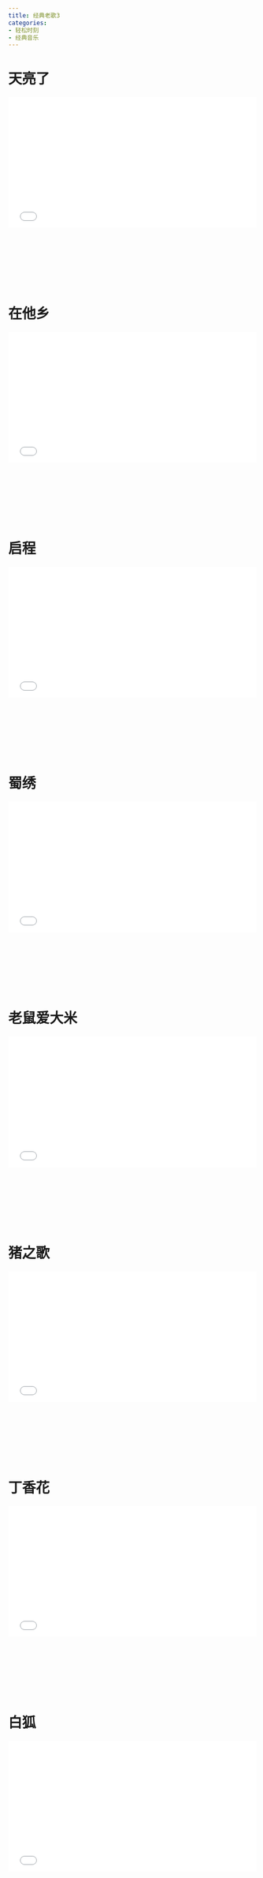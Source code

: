 ```yaml
---
title: 经典老歌3
categories: 
- 轻松时刻
- 经典音乐
---
```


# 天亮了

<div style="position: relative; width: 100%; height: 0; padding-bottom: 75%;">
<iframe src="//player.bilibili.com/player.html?aid=89066493&bvid=BV1Z7411g7UF&cid=152132412&page=1&high_quality=1&danmaku=0" scrolling="no" border="0" frameborder="no" framespacing="0" allowfullscreen="true" style="position: absolute; width: 100%; height: 70%; Left: 0; top: 0;"></iframe></div>

# 在他乡

<div style="position: relative; width: 100%; height: 0; padding-bottom: 75%;">
<iframe src="//player.bilibili.com/player.html?aid=9453417&bvid=BV1Qx411D7Kp&cid=15622313&page=1&high_quality=1&danmaku=0" scrolling="no" border="0" frameborder="no" framespacing="0" allowfullscreen="true" style="position: absolute; width: 100%; height: 70%; Left: 0; top: 0;"></iframe></div>

# 启程

<div style="position: relative; width: 100%; height: 0; padding-bottom: 75%;">
<iframe src="//player.bilibili.com/player.html?aid=810730548&bvid=BV1z34y1v7r6&cid=575816387&page=1&high_quality=1&danmaku=0" scrolling="no" border="0" frameborder="no" framespacing="0" allowfullscreen="true" style="position: absolute; width: 100%; height: 70%; Left: 0; top: 0;"></iframe></div>

# 蜀绣

<div style="position: relative; width: 100%; height: 0; padding-bottom: 75%;">
<iframe src="//player.bilibili.com/player.html?aid=37626535&bvid=BV1Ct411S7Wm&cid=66152534&page=1&high_quality=1&danmaku=0" scrolling="no" border="0" frameborder="no" framespacing="0" allowfullscreen="true" style="position: absolute; width: 100%; height: 70%; Left: 0; top: 0;"></iframe></div>

# 老鼠爱大米

<div style="position: relative; width: 100%; height: 0; padding-bottom: 75%;">
<iframe src="//player.bilibili.com/player.html?aid=200571379&bvid=BV1Pz411q7Cn&cid=189147229&page=1&high_quality=1&danmaku=0" scrolling="no" border="0" frameborder="no" framespacing="0" allowfullscreen="true" style="position: absolute; width: 100%; height: 70%; Left: 0; top: 0;"></iframe></div>

# 猪之歌

<div style="position: relative; width: 100%; height: 0; padding-bottom: 75%;">
<iframe src="//player.bilibili.com/player.html?aid=424556944&bvid=BV1y341157kH&cid=544186274&page=1&high_quality=1&danmaku=0" scrolling="no" border="0" frameborder="no" framespacing="0" allowfullscreen="true" style="position: absolute; width: 100%; height: 70%; Left: 0; top: 0;"></iframe></div>

# 丁香花

<div style="position: relative; width: 100%; height: 0; padding-bottom: 75%;">
<iframe src="//player.bilibili.com/player.html?aid=11829354&bvid=BV1Xx411B7a6&cid=19533770&page=1&high_quality=1&danmaku=0" scrolling="no" border="0" frameborder="no" framespacing="0" allowfullscreen="true" style="position: absolute; width: 100%; height: 70%; Left: 0; top: 0;"></iframe></div>

# 白狐

<div style="position: relative; width: 100%; height: 0; padding-bottom: 75%;">
<iframe src="//player.bilibili.com/player.html?aid=249388502&bvid=BV1tv411E7gV&cid=376378515&page=1&high_quality=1&danmaku=0" scrolling="no" border="0" frameborder="no" framespacing="0" allowfullscreen="true" style="position: absolute; width: 100%; height: 70%; Left: 0; top: 0;"></iframe></div>